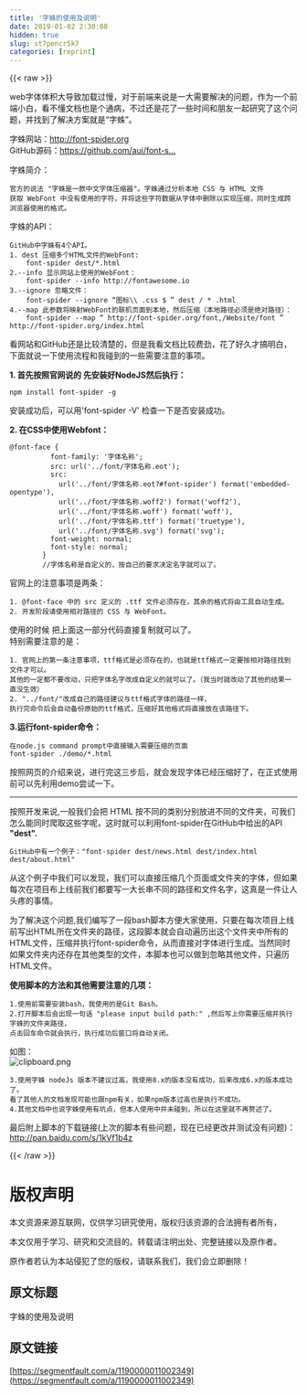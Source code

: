 ```yaml
---
title: '字蛛的使用及说明' 
date: 2019-01-02 2:30:08
hidden: true
slug: st7pencr5k7
categories: [reprint]
---
```


{{< raw >}}

                    
<p>web字体体积大导致加载过慢，对于前端来说是一大需要解决的问题，作为一个前端小白，看不懂文档也是个通病，不过还是花了一些时间和朋友一起研究了这个问题，并找到了解决方案就是“字蛛”。</p>
<p>字蛛网站：<a href="http://font-spider.org" rel="nofollow noreferrer" target="_blank">http://font-spider.org</a><br>GitHub源码：<a href="https://github.com/aui/font-spider" rel="nofollow noreferrer" target="_blank">https://github.com/aui/font-s...</a></p>
<p>字蛛简介：</p>
<div class="widget-codetool" style="display:none;">
      <div class="widget-codetool--inner">
      <span class="selectCode code-tool" data-toggle="tooltip" data-placement="top" title="" data-original-title="全选"></span>
      <span type="button" class="copyCode code-tool" data-toggle="tooltip" data-placement="top" data-clipboard-text="官方的说法 &quot;字蛛是一款中文字体压缩器&quot;。字蛛通过分析本地 CSS 与 HTML 文件
获取 WebFont 中没有使用的字符，并将这些字符数据从字体中删除以实现压缩，同时生成跨浏览器使用的格式。
" title="" data-original-title="复制"></span>
      <span type="button" class="saveToNote code-tool" data-toggle="tooltip" data-placement="top" title="" data-original-title="放进笔记"></span>
      </div>
      </div><pre class="hljs julia"><code>官方的说法 <span class="hljs-string">"字蛛是一款中文字体压缩器"</span>。字蛛通过分析本地 CSS 与 <span class="hljs-built_in">HTML</span> 文件
获取 WebFont 中没有使用的字符，并将这些字符数据从字体中删除以实现压缩，同时生成跨浏览器使用的格式。
</code></pre>
<p>字蛛的API：</p>
<div class="widget-codetool" style="display:none;">
      <div class="widget-codetool--inner">
      <span class="selectCode code-tool" data-toggle="tooltip" data-placement="top" title="" data-original-title="全选"></span>
      <span type="button" class="copyCode code-tool" data-toggle="tooltip" data-placement="top" data-clipboard-text="GitHub中字蛛有4个API。
1. dest 压缩多个HTML文件的WebFont:
    font-spider dest/*.html
2.--info 显示网站上使用的WebFont：
    font-spider --info http://fontawesome.io
3.--ignore 忽略文件：
    font-spider --ignore “图标\\ .css $ ” dest / * .html
4.--map 此参数将映射WebFont的联机页面到本地，然后压缩（本地路径必须是绝对路径）：
    font-spider --map “ http://font-spider.org/font,/Website/font ” http://font-spider.org/index.html
" title="" data-original-title="复制"></span>
      <span type="button" class="saveToNote code-tool" data-toggle="tooltip" data-placement="top" title="" data-original-title="放进笔记"></span>
      </div>
      </div><pre class="hljs ada"><code>GitHub中字蛛有<span class="hljs-number">4</span>个API。
<span class="hljs-number">1</span>. dest 压缩多个HTML文件的WebFont:
    font-spider dest/*.html
<span class="hljs-number">2</span>.<span class="hljs-comment">--info 显示网站上使用的WebFont：</span>
    font-spider <span class="hljs-comment">--info http://fontawesome.io</span>
<span class="hljs-number">3</span>.<span class="hljs-comment">--ignore 忽略文件：</span>
    font-spider <span class="hljs-comment">--ignore “图标\\ .css $ ” dest / * .html</span>
<span class="hljs-number">4</span>.<span class="hljs-comment">--map 此参数将映射WebFont的联机页面到本地，然后压缩（本地路径必须是绝对路径）：</span>
    font-spider <span class="hljs-comment">--map “ http://font-spider.org/font,/Website/font ” http://font-spider.org/index.html</span>
</code></pre>
<p>看网站和GitHub还是比较清楚的，但是我看文档比较费劲，花了好久才搞明白，下面就说一下使用流程和我碰到的一些需要注意的事项。</p>
<p><strong>1. 首先按照官网说的 先安装好NodeJS然后执行：</strong></p>
<div class="widget-codetool" style="display:none;">
      <div class="widget-codetool--inner">
      <span class="selectCode code-tool" data-toggle="tooltip" data-placement="top" title="" data-original-title="全选"></span>
      <span type="button" class="copyCode code-tool" data-toggle="tooltip" data-placement="top" data-clipboard-text="npm install font-spider -g 
" title="" data-original-title="复制"></span>
      <span type="button" class="saveToNote code-tool" data-toggle="tooltip" data-placement="top" title="" data-original-title="放进笔记"></span>
      </div>
      </div><pre class="hljs cmake"><code>npm <span class="hljs-keyword">install</span> font-spider -g 
</code></pre>
<p>安装成功后，可以用'font-spider -V' 检查一下是否安装成功。 </p>
<p><strong>2. 在CSS中使用Webfont：</strong></p>
<div class="widget-codetool" style="display:none;">
      <div class="widget-codetool--inner">
      <span class="selectCode code-tool" data-toggle="tooltip" data-placement="top" title="" data-original-title="全选"></span>
      <span type="button" class="copyCode code-tool" data-toggle="tooltip" data-placement="top" data-clipboard-text="@font-face {
          font-family: '字体名称';
          src: url('../font/字体名称.eot');
          src:
            url('../font/字体名称.eot?#font-spider') format('embedded-opentype'),
            url('../font/字体名称.woff2') format('woff2'),
            url('../font/字体名称.woff') format('woff'),
            url('../font/字体名称.ttf') format('truetype'),
            url('../font/字体名称.svg') format('svg');
          font-weight: normal;
          font-style: normal;
        }
        //字体名称是自定义的，按自己的要求决定名字就可以了。" title="" data-original-title="复制"></span>
      <span type="button" class="saveToNote code-tool" data-toggle="tooltip" data-placement="top" title="" data-original-title="放进笔记"></span>
      </div>
      </div><pre class="hljs less"><code><span class="hljs-keyword">@font-face</span> {
          <span class="hljs-attribute">font-family</span>: <span class="hljs-string">'字体名称'</span>;
          <span class="hljs-attribute">src</span>: url(<span class="hljs-string">'../font/字体名称.eot'</span>);
          <span class="hljs-attribute">src</span>:
            url(<span class="hljs-string">'../font/字体名称.eot?#font-spider'</span>) format(<span class="hljs-string">'embedded-opentype'</span>),
            url(<span class="hljs-string">'../font/字体名称.woff2'</span>) format(<span class="hljs-string">'woff2'</span>),
            url(<span class="hljs-string">'../font/字体名称.woff'</span>) format(<span class="hljs-string">'woff'</span>),
            url(<span class="hljs-string">'../font/字体名称.ttf'</span>) format(<span class="hljs-string">'truetype'</span>),
            url(<span class="hljs-string">'../font/字体名称.svg'</span>) format(<span class="hljs-string">'svg'</span>);
          <span class="hljs-attribute">font-weight</span>: normal;
          <span class="hljs-attribute">font-style</span>: normal;
        }
        <span class="hljs-comment">//字体名称是自定义的，按自己的要求决定名字就可以了。</span></code></pre>
<p>官网上的注意事项是两条：</p>
<div class="widget-codetool" style="display:none;">
      <div class="widget-codetool--inner">
      <span class="selectCode code-tool" data-toggle="tooltip" data-placement="top" title="" data-original-title="全选"></span>
      <span type="button" class="copyCode code-tool" data-toggle="tooltip" data-placement="top" data-clipboard-text="1. @font-face 中的 src 定义的 .ttf 文件必须存在，其余的格式将由工具自动生成。
2. 开发阶段请使用相对路径的 CSS 与 WebFont。
" title="" data-original-title="复制"></span>
      <span type="button" class="saveToNote code-tool" data-toggle="tooltip" data-placement="top" title="" data-original-title="放进笔记"></span>
      </div>
      </div><pre class="hljs css"><code>1. @<span class="hljs-keyword">font-face</span> 中的 <span class="hljs-selector-tag">src</span> 定义的 <span class="hljs-selector-class">.ttf</span> 文件必须存在，其余的格式将由工具自动生成。
2. 开发阶段请使用相对路径的 <span class="hljs-selector-tag">CSS</span> 与 <span class="hljs-selector-tag">WebFont</span>。
</code></pre>
<p>使用的时候 把上面这一部分代码直接复制就可以了。<br>特别需要注意的是：</p>
<div class="widget-codetool" style="display:none;">
      <div class="widget-codetool--inner">
      <span class="selectCode code-tool" data-toggle="tooltip" data-placement="top" title="" data-original-title="全选"></span>
      <span type="button" class="copyCode code-tool" data-toggle="tooltip" data-placement="top" data-clipboard-text="1. 官网上的第一条注意事项，ttf格式是必须存在的，也就是ttf格式一定要按相对路径找到文件才可以。
其他的一定都不要改动，只把字体名字改成自定义的就可以了。（我当时就改动了其他的结果一直没生效）
2. &quot;../font/&quot;改成自己的路径建议与ttf格式字体的路径一样，
执行完命令后会自动备份原始的ttf格式，压缩好其他格式将直接放在该路径下。
" title="" data-original-title="复制"></span>
      <span type="button" class="saveToNote code-tool" data-toggle="tooltip" data-placement="top" title="" data-original-title="放进笔记"></span>
      </div>
      </div><pre class="hljs lsl"><code><span class="hljs-number">1.</span> 官网上的第一条注意事项，ttf格式是必须存在的，也就是ttf格式一定要按相对路径找到文件才可以。
其他的一定都不要改动，只把字体名字改成自定义的就可以了。（我当时就改动了其他的结果一直没生效）
<span class="hljs-number">2.</span> <span class="hljs-string">"../font/"</span>改成自己的路径建议与ttf格式字体的路径一样，
执行完命令后会自动备份原始的ttf格式，压缩好其他格式将直接放在该路径下。
</code></pre>
<p><strong>3.运行font-spider命令：</strong></p>
<div class="widget-codetool" style="display:none;">
      <div class="widget-codetool--inner">
      <span class="selectCode code-tool" data-toggle="tooltip" data-placement="top" title="" data-original-title="全选"></span>
      <span type="button" class="copyCode code-tool" data-toggle="tooltip" data-placement="top" data-clipboard-text="在node.js command prompt中直接输入需要压缩的页面 
font-spider ./demo/*.html
" title="" data-original-title="复制"></span>
      <span type="button" class="saveToNote code-tool" data-toggle="tooltip" data-placement="top" title="" data-original-title="放进笔记"></span>
      </div>
      </div><pre class="hljs crmsh"><code>在<span class="hljs-keyword">node</span>.<span class="hljs-title">js</span> command prompt中直接输入需要压缩的页面 
font-spider ./demo/*.html
</code></pre>
<p>按照网页的介绍来说，进行完这三步后，就会发现字体已经压缩好了，在正式使用前可以先利用demo尝试一下。</p>
<hr>
<p>按照开发来说,一般我们会把 HTML 按不同的类别分别放进不同的文件夹，可我们怎么能同时爬取这些字呢，这时就可以利用font-spider在GitHub中给出的API <strong>"dest".</strong></p>
<div class="widget-codetool" style="display:none;">
      <div class="widget-codetool--inner">
      <span class="selectCode code-tool" data-toggle="tooltip" data-placement="top" title="" data-original-title="全选"></span>
      <span type="button" class="copyCode code-tool" data-toggle="tooltip" data-placement="top" data-clipboard-text="GitHub中有一个例子：&quot;font-spider dest/news.html dest/index.html dest/about.html&quot;
" title="" data-original-title="复制"></span>
      <span type="button" class="saveToNote code-tool" data-toggle="tooltip" data-placement="top" title="" data-original-title="放进笔记"></span>
      </div>
      </div><pre class="hljs 1c"><code>GitHub中有一个例子：<span class="hljs-string">"font-spider dest/news.html dest/index.html dest/about.html"</span>
</code></pre>
<p>从这个例子中我们可以发现，我们可以直接压缩几个页面或文件夹的字体，但如果每次在项目布上线前我们都要写一大长串不同的路径和文件名字，这真是一件让人头疼的事情。</p>
<p>为了解决这个问题,我们编写了一段bash脚本方便大家使用，只要在每次项目上线前写出HTML所在文件夹的路径，这段脚本就会自动遍历出这个文件夹中所有的HTML文件，压缩并执行font-spider命令，从而直接对字体进行生成。当然同时如果文件夹内还存在其他类型的文件，本脚本也可以做到忽略其他文件，只遍历HTML文件。</p>
<p><strong>使用脚本的方法和其他需要注意的几项：</strong></p>
<div class="widget-codetool" style="display:none;">
      <div class="widget-codetool--inner">
      <span class="selectCode code-tool" data-toggle="tooltip" data-placement="top" title="" data-original-title="全选"></span>
      <span type="button" class="copyCode code-tool" data-toggle="tooltip" data-placement="top" data-clipboard-text="1.使用前需要安装bash，我使用的是Git Bash。
2.打开脚本后会出现一句话 &quot;please input build path:&quot; ,然后写上你需要压缩并执行字蛛的文件夹路径，
点击回车命令就会执行，执行成功后窗口将自动关闭。
" title="" data-original-title="复制"></span>
      <span type="button" class="saveToNote code-tool" data-toggle="tooltip" data-placement="top" title="" data-original-title="放进笔记"></span>
      </div>
      </div><pre class="hljs armasm"><code><span class="hljs-number">1</span>.使用前需要安装<span class="hljs-keyword">bash，我使用的是Git </span><span class="hljs-keyword">Bash。
</span><span class="hljs-number">2</span>.打开脚本后会出现一句话 <span class="hljs-string">"please input build path:"</span> ,然后写上你需要压缩并执行字蛛的文件夹路径，
点击回车命令就会执行，执行成功后窗口将自动关闭。
</code></pre>
<p>如图：<br><span class="img-wrap"><img data-src="/img/bVUkql?w=391&amp;h=77" src="https://static.alili.tech/img/bVUkql?w=391&amp;h=77" alt="clipboard.png" title="clipboard.png" style="cursor: pointer; display: inline;"></span></p>
<div class="widget-codetool" style="display:none;">
      <div class="widget-codetool--inner">
      <span class="selectCode code-tool" data-toggle="tooltip" data-placement="top" title="" data-original-title="全选"></span>
      <span type="button" class="copyCode code-tool" data-toggle="tooltip" data-placement="top" data-clipboard-text="3.使用字蛛 nodeJs 版本不建议过高，我使用8.x的版本没有成功，后来改成6.x的版本成功了。
看了其他人的文档发现可能也跟npm有关，如果npm版本过高也是执行不成功。
4.其他文档中也说字蛛使用有坑点，但本人使用中并未碰到，所以在这里就不再赘述了。
" title="" data-original-title="复制"></span>
      <span type="button" class="saveToNote code-tool" data-toggle="tooltip" data-placement="top" title="" data-original-title="放进笔记"></span>
      </div>
      </div><pre class="hljs lsl"><code><span class="hljs-number">3.</span>使用字蛛 nodeJs 版本不建议过高，我使用<span class="hljs-number">8.</span>x的版本没有成功，后来改成<span class="hljs-number">6.</span>x的版本成功了。
看了其他人的文档发现可能也跟npm有关，如果npm版本过高也是执行不成功。
<span class="hljs-number">4.</span>其他文档中也说字蛛使用有坑点，但本人使用中并未碰到，所以在这里就不再赘述了。
</code></pre>
<p>最后附上脚本的下载链接(上次的脚本有些问题，现在已经更改并测试没有问题)：<a href="http://pan.baidu.com/s/1kVf1b4z" rel="nofollow noreferrer" target="_blank">http://pan.baidu.com/s/1kVf1b4z</a></p>

                
{{< /raw >}}

# 版权声明
本文资源来源互联网，仅供学习研究使用，版权归该资源的合法拥有者所有，

本文仅用于学习、研究和交流目的。转载请注明出处、完整链接以及原作者。

原作者若认为本站侵犯了您的版权，请联系我们，我们会立即删除！

## 原文标题
字蛛的使用及说明

## 原文链接
[https://segmentfault.com/a/1190000011002349](https://segmentfault.com/a/1190000011002349)

